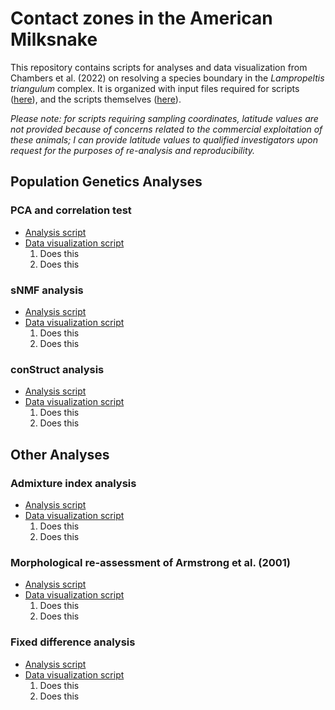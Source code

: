 # Contact zones in the American Milksnake
This repository contains scripts for analyses and data visualization from Chambers et al. (2022) on resolving a species boundary in the *Lampropeltis triangulum* complex. It is organized with input files required for scripts ([here](LINK_HERE)), and the scripts themselves ([here](LINK_HERE)).

*Please note: for scripts requiring sampling coordinates, latitude values are not provided because of concerns related to the commercial exploitation of these animals; I can provide latitude values to qualified investigators upon request for the purposes of re-analysis and reproducibility.*

## Population Genetics Analyses

### PCA and correlation test
* [Analysis script](LINK_HERE)
* [Data visualization script](LINK_HERE)
    1. Does this
    2. Does this

### sNMF analysis
* [Analysis script](LINK_HERE)
* [Data visualization script](LINK_HERE)
    1. Does this
    2. Does this

### conStruct analysis
* [Analysis script](LINK_HERE)
* [Data visualization script](LINK_HERE)
    1. Does this
    2. Does this

## Other Analyses

### Admixture index analysis
* [Analysis script](LINK_HERE)
* [Data visualization script](LINK_HERE)
    1. Does this
    2. Does this

### Morphological re-assessment of Armstrong et al. (2001)
* [Analysis script](LINK_HERE)
* [Data visualization script](LINK_HERE)
    1. Does this
    2. Does this

### Fixed difference analysis
* [Analysis script](LINK_HERE)
* [Data visualization script](LINK_HERE)
    1. Does this
    2. Does this

